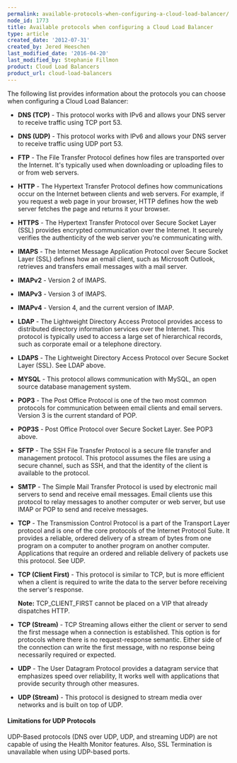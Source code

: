 ```yaml
---
permalink: available-protocols-when-configuring-a-cloud-load-balancer/
node_id: 1773
title: Available protocols when configuring a Cloud Load Balancer
type: article
created_date: '2012-07-31'
created_by: Jered Heeschen
last_modified_date: '2016-04-20'
last_modified_by: Stephanie Fillmon
product: Cloud Load Balancers
product_url: cloud-load-balancers
---
```


The following list provides information about the protocols you can
choose when configuring a Cloud Load Balancer:

- **DNS (TCP)** - This protocol works with IPv6 and allows your DNS server
to receive traffic using TCP port 53.

- **DNS (UDP)** - This protocol works with IPv6 and allows your DNS server
to receive traffic using UDP port 53.

- **FTP** - The File Transfer Protocol defines how files are transported
over the Internet. It's typically used when downloading or uploading
files to or from web servers.

- **HTTP** - The Hypertext Transfer Protocol defines how communications
occur on the Internet between clients and web servers. For example, if
you request a web page in your browser, HTTP defines how the web server
fetches the page and returns it your browser.

- **HTTPS** - The Hypertext Transfer Protocol over Secure Socket Layer
(SSL) provides encrypted communication over the Internet. It securely
verifies the authenticity of the web server you're communicating with.

- **IMAPS** - The Internet Message Application Protocol over Secure
Socket Layer (SSL) defines how an email client, such as Microsoft
Outlook, retrieves and transfers email messages with a mail server.

- **IMAPv2** - Version 2 of IMAPS.

- **IMAPv3** - Version 3 of IMAPS.

- **IMAPv4** - Version 4, and the current version of IMAP.

- **LDAP** - The Lightweight Directory Access Protocol provides access to
distributed directory information services over the Internet. This
protocol is typically used to access a large set of hierarchical
records, such as corporate email or a telephone directory.

- **LDAPS** - The Lightweight Directory Access Protocol over Secure Socket
Layer (SSL). See LDAP above.

- **MYSQL** - This protocol allows communication with MySQL, an open
source database management system.

- **POP3** - The Post Office Protocol is one of the two most common
protocols for communication between email clients and email servers.
Version 3 is the current standard of POP.

- **POP3S** - Post Office Protocol over Secure Socket Layer. See POP3
above.

- **SFTP** - The SSH File Transfer Protocol is a secure file transfer and
management protocol. This protocol assumes the files are using a secure
channel, such as SSH, and that the identity of the client is available
to the protocol.

- **SMTP** - The Simple Mail Transfer Protocol is used by electronic mail
servers to send and receive email messages. Email clients use this
protocol to relay messages to another computer or web server, but use
IMAP or POP to send and receive messages.

- **TCP** - The Transmission Control Protocol is a part of the
Transport Layer protocol and is one of the core protocols of the
Internet Protocol Suite. It provides a reliable, ordered delivery of a
stream of bytes from one program on a computer to another program on
another computer. Applications that require an ordered and reliable
delivery of packets use this protocol. See UDP.

- **TCP (Client First)** - This protocol is similar to TCP, but is more
efficient when a client is required to write the data to the server
before receiving the server's response.

  **Note:** TCP_CLIENT_FIRST cannot be placed on a VIP that already dispatches HTTP.

- **TCP (Stream)** - TCP Streaming allows either the client or server to
send the first message when a connection is established. This option is
for protocols where there is no request-response semantic. Either side
of the connection can write the first message, with no response being
necessarily required or expected.

- **UDP** - The User Datagram Protocol provides a datagram service
that emphasizes speed over reliability, It works well with applications
that provide security through other measures.

- **UDP (Stream)** - This protocol is designed to stream media over
networks and is built on top of UDP.

#### Limitations for UDP Protocols

UDP-Based protocols (DNS over UDP, UDP, and streaming UDP) are not
capable of using the Health Monitor features. Also, SSL Termination is
unavailable when using UDP-based ports.
